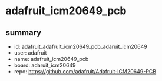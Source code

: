 # adafruit_icm20649_pcb
 
## summary 
* id: adafruit_adafruit_icm20649_pcb_adaruit_icm20649
* user: adafruit
* name: adafruit_icm20649_pcb
* board: adaruit_icm20649
* repo: https://github.com/adafruit/Adafruit-ICM20649-PCB








